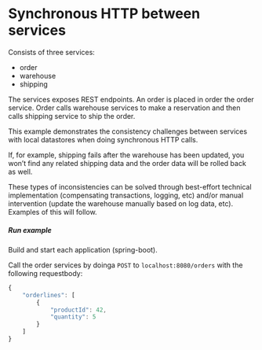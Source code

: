 # Synchronous HTTP between services

Consists of three services:
- order
- warehouse
- shipping

The services exposes REST endpoints.
An order is placed in order the order service. Order calls warehouse services to make a reservation
and then calls shipping service to ship the order.

This example demonstrates the consistency challenges between services with local datastores when doing synchronous HTTP calls.

If, for example, shipping fails after the warehouse has been updated, you won’t find any related shipping data and the order data will be rolled back as well.

These types of inconsistencies can be solved through best-effort technical implementation (compensating transactions, logging, etc) and/or manual intervention (update the warehouse manually based on log data, etc).
Examples of this will follow.

##### Run example
Build and start each application (spring-boot). 

Call the order services by doinga `POST` to `localhost:8080/orders` with the following requestbody:
```js
{
    "orderlines": [
        {
            "productId": 42,
            "quantity": 5
        }
    ]
}
``` 
